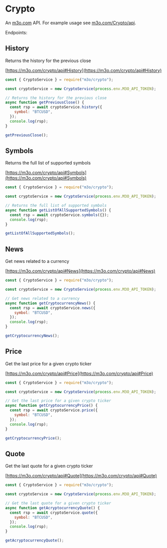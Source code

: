 # Crypto

An [m3o.com](https://m3o.com) API. For example usage see [m3o.com/Crypto/api](https://m3o.com/Crypto/api).

Endpoints:

## History

Returns the history for the previous close

[https://m3o.com/crypto/api#History](https://m3o.com/crypto/api#History)

```js
const { CryptoService } = require("m3o/crypto");

const cryptoService = new CryptoService(process.env.M3O_API_TOKEN);

// Returns the history for the previous close
async function getPreviousClose() {
  const rsp = await cryptoService.history({
    symbol: "BTCUSD",
  });
  console.log(rsp);
}

getPreviousClose();
```

## Symbols

Returns the full list of supported symbols

[https://m3o.com/crypto/api#Symbols](https://m3o.com/crypto/api#Symbols)

```js
const { CryptoService } = require("m3o/crypto");

const cryptoService = new CryptoService(process.env.M3O_API_TOKEN);

// Returns the full list of supported symbols
async function getListOfAllSupportedSymbols() {
  const rsp = await cryptoService.symbols({});
  console.log(rsp);
}

getListOfAllSupportedSymbols();
```

## News

Get news related to a currency

[https://m3o.com/crypto/api#News](https://m3o.com/crypto/api#News)

```js
const { CryptoService } = require("m3o/crypto");

const cryptoService = new CryptoService(process.env.M3O_API_TOKEN);

// Get news related to a currency
async function getCryptocurrencyNews() {
  const rsp = await cryptoService.news({
    symbol: "BTCUSD",
  });
  console.log(rsp);
}

getCryptocurrencyNews();
```

## Price

Get the last price for a given crypto ticker

[https://m3o.com/crypto/api#Price](https://m3o.com/crypto/api#Price)

```js
const { CryptoService } = require("m3o/crypto");

const cryptoService = new CryptoService(process.env.M3O_API_TOKEN);

// Get the last price for a given crypto ticker
async function getCryptocurrencyPrice() {
  const rsp = await cryptoService.price({
    symbol: "BTCUSD",
  });
  console.log(rsp);
}

getCryptocurrencyPrice();
```

## Quote

Get the last quote for a given crypto ticker

[https://m3o.com/crypto/api#Quote](https://m3o.com/crypto/api#Quote)

```js
const { CryptoService } = require("m3o/crypto");

const cryptoService = new CryptoService(process.env.M3O_API_TOKEN);

// Get the last quote for a given crypto ticker
async function getAcryptocurrencyQuote() {
  const rsp = await cryptoService.quote({
    symbol: "BTCUSD",
  });
  console.log(rsp);
}

getAcryptocurrencyQuote();
```
